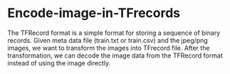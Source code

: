 # Encode-image-in-TFrecords
The TFRecord format is a simple format for storing a sequence of binary records.
Given meta data file (train.txt or train.csv) and the jpeg/png images, we want to transform the images into TFrecord file. After the transformation, we can decode the image data from the TFRecord format instead of using the image directly. 
